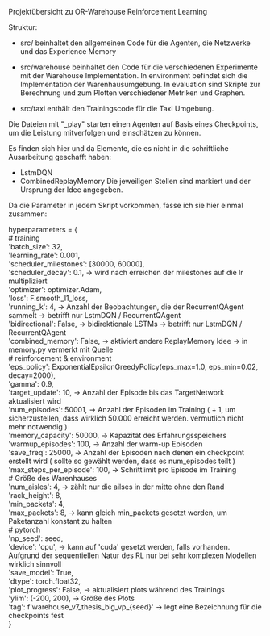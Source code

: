 Projektübersicht zu OR-Warehouse Reinforcement Learning

Struktur:
 - src/
beinhaltet den allgemeinen Code für die Agenten, die Netzwerke und das Experience Memory

 - src/warehouse
beinhaltet den Code für die verschiedenen Experimente mit der Warehouse Implementation. In environment befindet sich
die Implementation der Warenhausumgebung. In evaluation sind Skripte zur Berechnung und zum Plotten verschiedener
Metriken und Graphen.

 - src/taxi
enthält den Trainingscode für die Taxi Umgebung.

Die Dateien mit "_play" starten einen Agenten auf Basis eines Checkpoints, um die Leistung
mitverfolgen und einschätzen zu können.

Es finden sich hier und da Elemente, die es nicht in die schriftliche Ausarbeitung geschafft haben:
 - LstmDQN
 - CombinedReplayMemory
Die jeweiligen Stellen sind markiert und der Ursprung der Idee angegeben.

Da die Parameter in jedem Skript vorkommen, fasse ich sie hier einmal zusammen:

hyperparameters = { \
    # training \
    'batch_size': 32, \
    'learning_rate': 0.001, \
    'scheduler_milestones': [30000, 60000], \
    'scheduler_decay': 0.1, -> wird nach erreichen der milestones auf die lr multipliziert \
    'optimizer': optimizer.Adam, \
    'loss': F.smooth_l1_loss, \
    'running_k': 4, -> Anzahl der Beobachtungen, die der RecurrentQAgent sammelt -> betrifft nur LstmDQN / RecurrentQAgent \
    'bidirectional': False, -> bidirektionale LSTMs -> betrifft nur LstmDQN / RecurrentQAgent \
    'combined_memory': False, -> aktiviert andere ReplayMemory Idee -> in memory.py vermerkt mit Quelle \
    # reinforcement & environment \
    'eps_policy': ExponentialEpsilonGreedyPolicy(eps_max=1.0, eps_min=0.02, decay=2000), \
    'gamma': 0.9, \
    'target_update': 10, -> Anzahl der Episode bis das TargetNetwork aktualisiert wird \
    'num_episodes': 50001, -> Anzahl der Episoden im Training ( + 1, um sicherzustellen, dass wirklich 50.000 erreicht werden. vermutlich nicht mehr notwendig ) \
    'memory_capacity': 50000, -> Kapazität des Erfahrungsspeichers \
    'warmup_episodes': 100, -> Anzahl der warm-up Episoden \
    'save_freq': 25000, -> Anzahl der Episoden nach denen ein checkpoint erstellt wird ( sollte so gewählt werden, dass es num_episodes teilt ) \
    'max_steps_per_episode': 100, -> Schrittlimit pro Episode im Training \
    # Größe des Warenhauses \
    'num_aisles': 4, -> zählt nur die ailses in der mitte ohne den Rand \
    'rack_height': 8, \
    'min_packets': 4, \
    'max_packets': 8, -> kann gleich min_packets gesetzt werden, um Paketanzahl konstant zu halten \
    # pytorch \
    'np_seed': seed, \
    'device': 'cpu', -> kann auf 'cuda' gesetzt werden, falls vorhanden. Aufgrund der sequentiellen Natur des RL nur bei sehr komplexen Modellen wirklich sinnvoll \
    'save_model': True, \
    'dtype': torch.float32, \
    'plot_progress': False, -> aktualisiert plots während des Trainings \
    'ylim': (-200, 200), -> Größe des Plots \
    'tag': f'warehouse_v7_thesis_big_vp_{seed}' -> legt eine Bezeichnung für die checkpoints fest \
}
